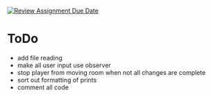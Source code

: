 [![Review Assignment Due Date](https://classroom.github.com/assets/deadline-readme-button-22041afd0340ce965d47ae6ef1cefeee28c7c493a6346c4f15d667ab976d596c.svg)](https://classroom.github.com/a/hs5De_js)

# ToDo

- add file reading
- make all user input use observer
- stop player from moving room when not all changes are complete
- sort out formatting of prints
- comment all code
